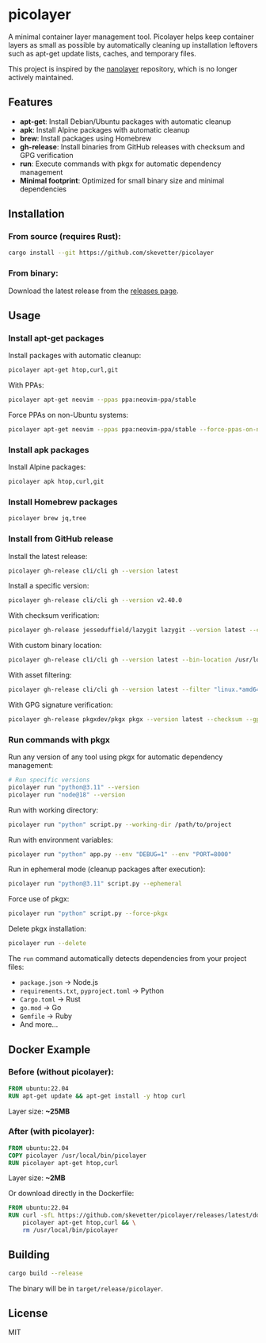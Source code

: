 # picolayer

A minimal container layer management tool. Picolayer helps keep container layers as small as possible by automatically cleaning up installation leftovers such as apt-get update lists, caches, and temporary files.

This project is inspired by the [nanolayer](https://github.com/devcontainers-extra/nanolayer) repository, which is no longer actively maintained.

## Features

- **apt-get**: Install Debian/Ubuntu packages with automatic cleanup
- **apk**: Install Alpine packages with automatic cleanup
- **brew**: Install packages using Homebrew
- **gh-release**: Install binaries from GitHub releases with checksum and GPG verification
- **run**: Execute commands with pkgx for automatic dependency management
- **Minimal footprint**: Optimized for small binary size and minimal dependencies

## Installation

### From source (requires Rust):

```bash
cargo install --git https://github.com/skevetter/picolayer
```

### From binary:

Download the latest release from the [releases page](https://github.com/skevetter/picolayer/releases).

## Usage

### Install apt-get packages

Install packages with automatic cleanup:

```bash
picolayer apt-get htop,curl,git
```

With PPAs:

```bash
picolayer apt-get neovim --ppas ppa:neovim-ppa/stable
```

Force PPAs on non-Ubuntu systems:

```bash
picolayer apt-get neovim --ppas ppa:neovim-ppa/stable --force-ppas-on-non-ubuntu
```

### Install apk packages

Install Alpine packages:

```bash
picolayer apk htop,curl,git
```

### Install Homebrew packages

```bash
picolayer brew jq,tree
```

### Install from GitHub release

Install the latest release:

```bash
picolayer gh-release cli/cli gh --version latest
```

Install a specific version:

```bash
picolayer gh-release cli/cli gh --version v2.40.0
```

With checksum verification:

```bash
picolayer gh-release jesseduffield/lazygit lazygit --version latest --checksum
```

With custom binary location:

```bash
picolayer gh-release cli/cli gh --version latest --bin-location /usr/local/bin
```

With asset filtering:

```bash
picolayer gh-release cli/cli gh --version latest --filter "linux.*amd64"
```

With GPG signature verification:

```bash
picolayer gh-release pkgxdev/pkgx pkgx --version latest --checksum --gpg-key /path/to/public-key.asc
```

### Run commands with pkgx

Run any version of any tool using pkgx for automatic dependency management:

```bash
# Run specific versions
picolayer run "python@3.11" --version
picolayer run "node@18" --version
```

Run with working directory:

```bash
picolayer run "python" script.py --working-dir /path/to/project
```

Run with environment variables:

```bash
picolayer run "python" app.py --env "DEBUG=1" --env "PORT=8000"
```

Run in ephemeral mode (cleanup packages after execution):

```bash
picolayer run "python@3.11" script.py --ephemeral
```

Force use of pkgx:

```bash
picolayer run "python" script.py --force-pkgx
```

Delete pkgx installation:

```bash
picolayer run --delete
```

The `run` command automatically detects dependencies from your project files:
- `package.json` → Node.js
- `requirements.txt`, `pyproject.toml` → Python
- `Cargo.toml` → Rust
- `go.mod` → Go
- `Gemfile` → Ruby
- And more...

## Docker Example

### Before (without picolayer):

```dockerfile
FROM ubuntu:22.04
RUN apt-get update && apt-get install -y htop curl
```

Layer size: **~25MB**

### After (with picolayer):

```dockerfile
FROM ubuntu:22.04
COPY picolayer /usr/local/bin/picolayer
RUN picolayer apt-get htop,curl
```

Layer size: **~2MB**

Or download directly in the Dockerfile:

```dockerfile
FROM ubuntu:22.04
RUN curl -sfL https://github.com/skevetter/picolayer/releases/latest/download/picolayer-x86_64-unknown-linux-gnu.tar.gz | tar xz -C /usr/local/bin && \
    picolayer apt-get htop,curl && \
    rm /usr/local/bin/picolayer
```

## Building

```bash
cargo build --release
```

The binary will be in `target/release/picolayer`.

## License

MIT
